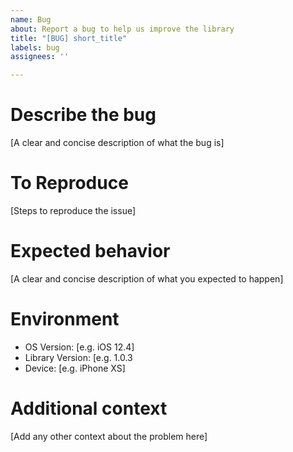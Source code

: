 ```yaml
---
name: Bug
about: Report a bug to help us improve the library
title: "[BUG] short_title"
labels: bug
assignees: ''

---
```


# Describe the bug

[A clear and concise description of what the bug is]

# To Reproduce

[Steps to reproduce the issue]

# Expected behavior

[A clear and concise description of what you expected to happen]

# Environment

 - OS Version: [e.g. iOS 12.4]
 - Library Version: [e.g. 1.0.3
 - Device: [e.g. iPhone XS]

# Additional context

[Add any other context about the problem here]
